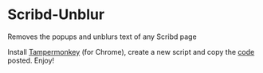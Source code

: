 # Scribd-Unblur
Removes the popups and unblurs text of any Scribd page

Install <a href = "https://chrome.google.com/webstore/detail/tampermonkey/dhdgffkkebhmkfjojejmpbldmpobfkfo">Tampermonkey</a> (for Chrome), create a new script and copy the <a href = "https://github.com/cristimc8/Scribd-Unblur/blob/master/JS%20code">code</a> posted. Enjoy!
